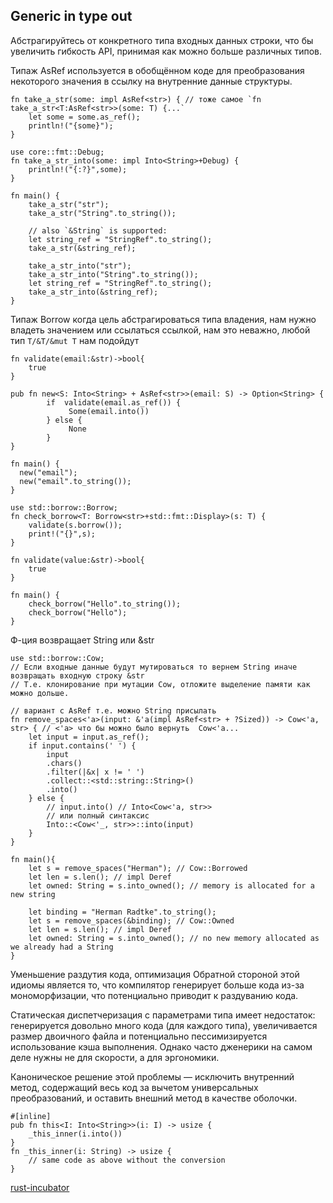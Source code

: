 ## Generic in type out

Абстрагируйтесь от конкретного типа входных данных строки, что бы увеличить гибкость API, принимая как можно больше различных типов.
  
Типаж AsRef используется в обобщённом коде для преобразования некоторого значения в ссылку на внутренние данные структуры.

```
fn take_a_str(some: impl AsRef<str>) { // тоже самое `fn take_a_str<T:AsRef<str>>(some: T) {...`
    let some = some.as_ref();
    println!("{some}");
}

use core::fmt::Debug;
fn take_a_str_into(some: impl Into<String>+Debug) {
    println!("{:?}",some);
}

fn main() {
    take_a_str("str");
    take_a_str("String".to_string());
    
    // also `&String` is supported:
    let string_ref = "StringRef".to_string();
    take_a_str(&string_ref);

    take_a_str_into("str");
    take_a_str_into("String".to_string());
    let string_ref = "StringRef".to_string();
    take_a_str_into(&string_ref);
}

```

Типаж Borrow когда цель абстрагироваться типа владения, нам нужно владеть значением или ссылаться ссылкой, нам это неважно, любой тип `T/&T/&mut T` нам подойдут

```
fn validate(email:&str)->bool{
    true
}

pub fn new<S: Into<String> + AsRef<str>>(email: S) -> Option<String> {
        if  validate(email.as_ref()) {
             Some(email.into())
        } else {
             None
        }
}

fn main() {
  new("email");
  new("email".to_string());
}
```

```
use std::borrow::Borrow;
fn check_borrow<T: Borrow<str>+std::fmt::Display>(s: T) {
    validate(s.borrow());
    print!("{}",s);
}
 
fn validate(value:&str)->bool{
    true
}

fn main() {
    check_borrow("Hello".to_string());
    check_borrow("Hello");
}
```

Ф-ция возвращает String или &str  
```
use std::borrow::Cow;
// Если входные данные будут мутироваться то вернем String иначе возвращать входную строку &str
// Т.е. клонирование при мутации Cow, отложите выделение памяти как можно дольше.

// вариант с AsRef т.е. можно String присылать
fn remove_spaces<'a>(input: &'a(impl AsRef<str> + ?Sized)) -> Cow<'a, str> { // <'a> что бы можно было вернуть  Cow<'a...
    let input = input.as_ref();
    if input.contains(' ') {
        input
        .chars()
        .filter(|&x| x != ' ')
        .collect::<std::string::String>()
        .into()
    } else {
        // input.into() // Into<Cow<'a, str>> 
        // или полный синтаксис
        Into::<Cow<'_, str>>::into(input)  
    }
} 

fn main(){
    let s = remove_spaces("Herman"); // Cow::Borrowed  
    let len = s.len(); // impl Deref
    let owned: String = s.into_owned(); // memory is allocated for a new string

    let binding = "Herman Radtke".to_string();
    let s = remove_spaces(&binding); // Cow::Owned 
    let len = s.len(); // impl Deref
    let owned: String = s.into_owned(); // no new memory allocated as we already had a String
}
```

Уменьшение раздутия кода, оптимизация
Обратной стороной этой идиомы является то, что компилятор генерирует больше кода из-за мономорфизации, что потенциально приводит к раздуванию кода.

Статическая диспетчеризация с параметрами типа имеет недостаток: генерируется довольно много кода (для каждого типа), увеличивается размер двоичного файла и потенциально пессимизируется использование кэша выполнения. Однако часто дженерики на самом деле нужны не для скорости, а для эргономики.

Каноническое решение этой проблемы — исключить внутренний метод, содержащий весь код за вычетом универсальных преобразований, и оставить внешний метод в качестве оболочки.

```
#[inline]
pub fn this<I: Into<String>>(i: I) -> usize {
    _this_inner(i.into())
}
fn _this_inner(i: String) -> usize {
    // same code as above without the conversion
}
```

[rust-incubator](https://github.com/instrumentisto/rust-incubator/tree/main/2_idioms/2_4_generic_in_type_out)
